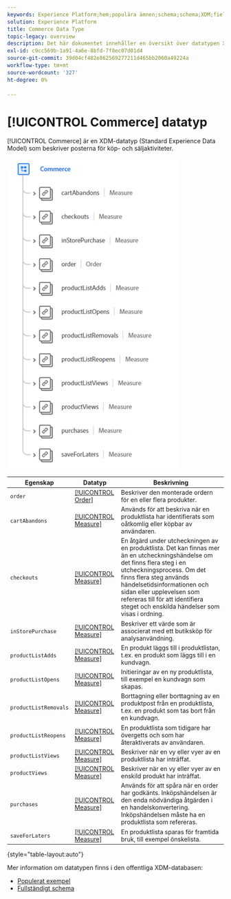 ```yaml
---
keywords: Experience Platform;hem;populära ämnen;schema;schema;XDM;fields;schemas;scheman;commerce;datatype;data type;data type;
solution: Experience Platform
title: Commerce Data Type
topic-legacy: overview
description: Det här dokumentet innehåller en översikt över datatypen XDM (Commerce Experience Data Model).
exl-id: c9cc569b-1a91-4a6e-8bfd-7f8ec07d01d4
source-git-commit: 39d04cf482e862569277211d465bb2060a49224a
workflow-type: tm+mt
source-wordcount: '327'
ht-degree: 0%

---
```


# [!UICONTROL Commerce] datatyp

[!UICONTROL Commerce] är en XDM-datatyp (Standard Experience Data Model) som beskriver posterna för köp- och säljaktiviteter.

<img src="../images/data-types/commerce.PNG" width="400" /><br />

| Egenskap | Datatyp | Beskrivning |
| --- | --- | --- |
| `order` | [[!UICONTROL Order]](./order.md) | Beskriver den monterade ordern för en eller flera produkter. |
| `cartAbandons` | [[!UICONTROL Measure]](./measure.md) | Används för att beskriva när en produktlista har identifierats som oåtkomlig eller köpbar av användaren. |
| `checkouts` | [[!UICONTROL Measure]](./measure.md) | En åtgärd under utcheckningen av en produktlista. Det kan finnas mer än en utcheckningshändelse om det finns flera steg i en utcheckningsprocess. Om det finns flera steg används händelsetidsinformationen och sidan eller upplevelsen som refereras till för att identifiera steget och enskilda händelser som visas i ordning. |
| `inStorePurchase` | [[!UICONTROL Measure]](./measure.md) | Beskriver ett värde som är associerat med ett butiksköp för analysanvändning. |
| `productListAdds` | [[!UICONTROL Measure]](./measure.md) | En produkt läggs till i produktlistan, t.ex. en produkt som läggs till i en kundvagn. |
| `productListOpens` | [[!UICONTROL Measure]](./measure.md) | Initieringar av en ny produktlista, till exempel en kundvagn som skapas. |
| `productListRemovals` | [[!UICONTROL Measure]](./measure.md) | Borttagning eller borttagning av en produktpost från en produktlista, t.ex. en produkt som tas bort från en kundvagn. |
| `productListReopens` | [[!UICONTROL Measure]](./measure.md) | En produktlista som tidigare har övergetts och som har återaktiverats av användaren. |
| `productListViews` | [[!UICONTROL Measure]](./measure.md) | Beskriver när en vy eller vyer av en produktlista har inträffat. |
| `productViews` | [[!UICONTROL Measure]](./measure.md) | Beskriver när en vy eller vyer av en enskild produkt har inträffat. |
| `purchases` | [[!UICONTROL Measure]](./measure.md) | Används för att spåra när en order har godkänts. Inköpshändelsen är den enda nödvändiga åtgärden i en handelskonvertering. Inköpshändelsen måste ha en produktlista som refereras. |
| `saveForLaters` | [[!UICONTROL Measure]](./measure.md) | En produktlista sparas för framtida bruk, till exempel önskelista. |

{style=&quot;table-layout:auto&quot;}

Mer information om datatypen finns i den offentliga XDM-databasen:

* [Populerat exempel](https://github.com/adobe/xdm/blob/master/components/datatypes/marketing/commerce.example.1.json)
* [Fullständigt schema](https://github.com/adobe/xdm/blob/master/components/datatypes/marketing/commerce.schema.json)
